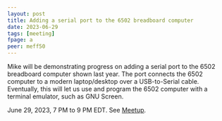 ```yaml
---
layout: post
title: Adding a serial port to the 6502 breadboard computer
date: 2023-06-29
tags: [meeting]
fpage: a
peer: meff50
---
```


Mike will be demonstrating progress on adding a serial port to the 6502
breadboard computer shown last year.  The port connects the 6502 computer to a
modern laptop/desktop over a USB-to-Serial cable. Eventually, this will let us
use and program the 6502 computer with a terminal emulator, such as GNU
Screen.


June 29, 2023, 7 PM to 9 PM EDT. See [Meetup]({{site.meetupurl}}).
